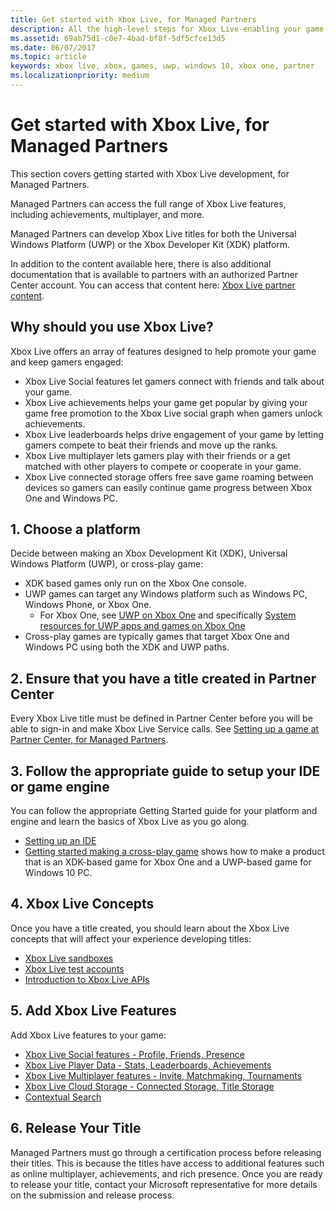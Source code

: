 ```yaml
---
title: Get started with Xbox Live, for Managed Partners
description: All the high-level steps for Xbox Live-enabling your game, from joining the Managed Partners Program, through releasing your game.
ms.assetid: 69ab75d1-c0e7-4bad-bf8f-5df5cfce13d5
ms.date: 06/07/2017
ms.topic: article
keywords: xbox live, xbox, games, uwp, windows 10, xbox one, partner
ms.localizationpriority: medium
---
```


# Get started with Xbox Live, for Managed Partners

This section covers getting started with Xbox Live development, for Managed Partners.

Managed Partners can access the full range of Xbox Live features, including achievements, multiplayer, and more.

Managed Partners can develop Xbox Live titles for both the Universal Windows Platform (UWP) or the Xbox Developer Kit (XDK) platform.

In addition to the content available here, there is also additional documentation that is available to partners with an authorized Partner Center account.
You can access that content here: [Xbox Live partner content](https://developer.microsoft.com/games/xbox/docs/xboxlive/xbox-live-partners/partner-content).


## Why should you use Xbox Live?

Xbox Live offers an array of features designed to help promote your game and keep gamers engaged:

- Xbox Live Social features let gamers connect with friends and talk about your game.
- Xbox Live achievements helps your game get popular by giving your game free promotion to the Xbox Live social graph when gamers unlock achievements.
- Xbox Live leaderboards helps drive engagement of your game by letting gamers compete to beat their friends and move up the ranks.
- Xbox Live multiplayer lets gamers play with their friends or a get matched with other players to compete or cooperate in your game.
- Xbox Live connected storage offers free save game roaming between devices so gamers can easily continue game progress between Xbox One and Windows PC.


## 1. Choose a platform

Decide between making an Xbox Development Kit (XDK), Universal Windows Platform (UWP), or cross-play game:

- XDK based games only run on the Xbox One console.
- UWP games can target any Windows platform such as Windows PC, Windows Phone, or Xbox One.
  - For Xbox One, see [UWP on Xbox One](https://msdn.microsoft.com/windows/uwp/xbox-apps/index) and specifically [System resources for UWP apps and games on Xbox One](https://msdn.microsoft.com/windows/uwp/xbox-apps/system-resource-allocation)
- Cross-play games are typically games that target Xbox One and Windows PC using both the XDK and UWP paths.


## 2. Ensure that you have a title created in Partner Center

Every Xbox Live title must be defined in Partner Center before you will be able to sign-in and make Xbox Live Service calls.
See [Setting up a game at Partner Center, for Managed Partners](../setup-partner-center-id-partners.md).


## 3. Follow the appropriate guide to setup your IDE or game engine

You can follow the appropriate Getting Started guide for your platform and engine and learn the basics of Xbox Live as you go along.

* [Setting up an IDE](../../setup-ide/setup-ide_nav.md)
* [Getting started making a cross-play game](../../../get-started-with-partner/get-started-with-cross-play-games.md) shows how to make a product that is an XDK-based game for Xbox One and a UWP-based game for Windows 10 PC.


## 4. Xbox Live Concepts

Once you have a title created, you should learn about the Xbox Live concepts that will affect your experience developing titles:

- [Xbox Live sandboxes](../../../xbox-live-sandboxes.md)
- [Xbox Live test accounts](../../../xbox-live-test-accounts.md)
- [Introduction to Xbox Live APIs](../../../introduction-to-xbox-live-apis.md)


## 5. Add Xbox Live Features

Add Xbox Live features to your game:

- [Xbox Live Social features - Profile, Friends, Presence](../../../social-platform/social-platform_nav.md)
- [Xbox Live Player Data - Stats, Leaderboards, Achievements](../../../data-platform/player-data_nav.md)
- [Xbox Live Multiplayer features - Invite, Matchmaking, Tournaments](../../../multiplayer/multiplayer-intro.md)
- [Xbox Live Cloud Storage - Connected Storage, Title Storage](../../../storage-platform/cloud-storage_nav.md)
- [Contextual Search](../../../contextual-search/introduction-to-contextual-search.md)


## 6. Release Your Title

Managed Partners must go through a certification process before releasing their titles.
This is because the titles have access to additional features such as online multiplayer, achievements, and rich presence.
Once you are ready to release your title, contact your Microsoft representative for more details on the submission and release process.
